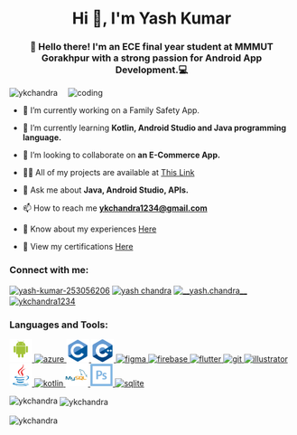  <h1 align="center">Hi 👋, I'm Yash Kumar</h1>
<h3 align="center">👋 Hello there! I'm an ECE final year student at MMMUT Gorakhpur with a strong passion for Android App Development.💻</h3>
<img align="right" alt="coding" width="400" src="https://camo.githubusercontent.com/cae12fddd9d6982901d82580bdf321d81fb299141098ca1c2d4891870827bf17/68747470733a2f2f6d69726f2e6d656469756d2e636f6d2f6d61782f313336302f302a37513379765349765f7430696f4a2d5a2e676966">
<p align="left"> <img src="https://komarev.com/ghpvc/?username=ykchandra&label=Profile%20views&color=0e75b6&style=flat" alt="ykchandra" /> </p>

- 🔭 I’m currently working on a Family Safety App.

- 🌱 I’m currently learning **Kotlin, Android Studio and Java programming language.**

- 👯 I’m looking to collaborate on **an E-Commerce App.**

- 👨‍💻 All of my projects are available at [This Link](https://drive.google.com/drive/folders/1g4yA8VbvjgqrQJCzOYEi620IH0Z9BJcN?usp=sharing)

- 💬 Ask me about **Java, Android Studio, APIs.**

- 📫 How to reach me **ykchandra1234@gmail.com**

- 📄 Know about my experiences [Here](https://drive.google.com/file/d/1BeorGslRsyhJHS_pN9D0WqDFb7A_WRmT/view?usp=sharing)

- 📄 View my certifications [Here](https://drive.google.com/drive/folders/1oXv6oNn2BifPbKbYUtykt-AzQf1y2fmU?usp=sharing)


<h3 align="left">Connect with me:</h3>
<p align="left">
<a href="https://linkedin.com/in/yash-kumar-253056206" target="blank"><img align="center" src="https://raw.githubusercontent.com/rahuldkjain/github-profile-readme-generator/master/src/images/icons/Social/linked-in-alt.svg" alt="yash-kumar-253056206" height="30" width="40" /></a>
<a href="https://fb.com/yash chandra" target="blank"><img align="center" src="https://raw.githubusercontent.com/rahuldkjain/github-profile-readme-generator/master/src/images/icons/Social/facebook.svg" alt="yash chandra" height="30" width="40" /></a>
<a href="https://instagram.com/__yash.chandra__" target="blank"><img align="center" src="https://raw.githubusercontent.com/rahuldkjain/github-profile-readme-generator/master/src/images/icons/Social/instagram.svg" alt="__yash.chandra__" height="30" width="40" /></a>
<a href="https://www.codechef.com/users/ykchandra1234" target="blank"><img align="center" src="https://cdn.jsdelivr.net/npm/simple-icons@3.1.0/icons/codechef.svg" alt="ykchandra1234" height="30" width="40" /></a>
</p>

<h3 align="left">Languages and Tools:</h3>
<p align="left"> <a href="https://developer.android.com" target="_blank" rel="noreferrer"> <img src="https://raw.githubusercontent.com/devicons/devicon/master/icons/android/android-original-wordmark.svg" alt="android" width="40" height="40"/> </a> <a href="https://azure.microsoft.com/en-in/" target="_blank" rel="noreferrer"> <img src="https://www.vectorlogo.zone/logos/microsoft_azure/microsoft_azure-icon.svg" alt="azure" width="40" height="40"/> </a> <a href="https://www.cprogramming.com/" target="_blank" rel="noreferrer"> <img src="https://raw.githubusercontent.com/devicons/devicon/master/icons/c/c-original.svg" alt="c" width="40" height="40"/> </a> <a href="https://www.w3schools.com/cpp/" target="_blank" rel="noreferrer"> <img src="https://raw.githubusercontent.com/devicons/devicon/master/icons/cplusplus/cplusplus-original.svg" alt="cplusplus" width="40" height="40"/> </a> <a href="https://www.figma.com/" target="_blank" rel="noreferrer"> <img src="https://www.vectorlogo.zone/logos/figma/figma-icon.svg" alt="figma" width="40" height="40"/> </a> <a href="https://firebase.google.com/" target="_blank" rel="noreferrer"> <img src="https://www.vectorlogo.zone/logos/firebase/firebase-icon.svg" alt="firebase" width="40" height="40"/> </a> <a href="https://flutter.dev" target="_blank" rel="noreferrer"> <img src="https://www.vectorlogo.zone/logos/flutterio/flutterio-icon.svg" alt="flutter" width="40" height="40"/> </a> <a href="https://git-scm.com/" target="_blank" rel="noreferrer"> <img src="https://www.vectorlogo.zone/logos/git-scm/git-scm-icon.svg" alt="git" width="40" height="40"/> </a> <a href="https://www.adobe.com/in/products/illustrator.html" target="_blank" rel="noreferrer"> <img src="https://www.vectorlogo.zone/logos/adobe_illustrator/adobe_illustrator-icon.svg" alt="illustrator" width="40" height="40"/> </a> <a href="https://www.java.com" target="_blank" rel="noreferrer"> <img src="https://raw.githubusercontent.com/devicons/devicon/master/icons/java/java-original.svg" alt="java" width="40" height="40"/> </a> <a href="https://kotlinlang.org" target="_blank" rel="noreferrer"> <img src="https://www.vectorlogo.zone/logos/kotlinlang/kotlinlang-icon.svg" alt="kotlin" width="40" height="40"/> </a> <a href="https://www.mysql.com/" target="_blank" rel="noreferrer"> <img src="https://raw.githubusercontent.com/devicons/devicon/master/icons/mysql/mysql-original-wordmark.svg" alt="mysql" width="40" height="40"/> </a> <a href="https://www.photoshop.com/en" target="_blank" rel="noreferrer"> <img src="https://raw.githubusercontent.com/devicons/devicon/master/icons/photoshop/photoshop-line.svg" alt="photoshop" width="40" height="40"/> </a> <a href="https://www.sqlite.org/" target="_blank" rel="noreferrer"> <img src="https://www.vectorlogo.zone/logos/sqlite/sqlite-icon.svg" alt="sqlite" width="40" height="40"/> </a> </p>

<p><img align="left" src="https://github-readme-stats.vercel.app/api/top-langs?username=ykchandra&show_icons=true&locale=en&layout=compact" alt="ykchandra" /></p>

<p>&nbsp;<img align="center" src="https://github-readme-stats.vercel.app/api?username=ykchandra&show_icons=true&locale=en" alt="ykchandra" /></p>

<p><img align="center" src="https://github-readme-streak-stats.herokuapp.com/?user=ykchandra&" alt="ykchandra" /></p>
